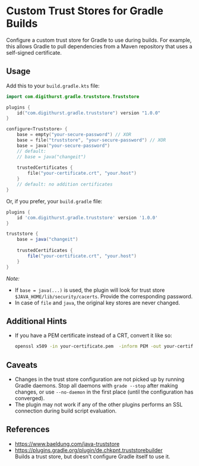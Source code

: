 # Custom Trust Stores for Gradle Builds

<!-- TODO: add badges -->

Configure a custom trust store for Gradle to use during builds.
For example, this allows Gradle to pull dependencies from a Maven
repository that uses a self-signed certificate.

## Usage

Add this to your `build.gradle.kts` file:

```kotlin
import com.digithurst.gradle.truststore.Truststore

plugins {
    id("com.digithurst.gradle.truststore") version "1.0.0"
}

configure<Truststore> {
    base = empty("your-secure-password") // XOR
    base = file("truststore", "your-secure-password") // XOR
    base = java("your-secure-password")
    // default: 
    // base = java("changeit")
    
    trustedCertificates {
        file("your-certificate.crt", "your.host")
    }
    // default: no addition certificates
}
```

Or, if you prefer, your `build.gradle` file:

```groovy
plugins {
    id 'com.digithurst.gradle.truststore' version '1.0.0'
}

truststore {
    base = java("changeit")
    
    trustedCertificates {
        file("your-certificate.crt", "your.host")
    }
}

```

_Note:_ 

 * If `base = java(...)` is used, the plugin will look for trust store 
   `$JAVA_HOME/lib/security/cacerts`. Provide the corresponding password.
 * In case of `file` and `java`, the original key stores are never changed.


## Additional Hints

 * If you have a PEM certificate instead of a CRT, convert it like so:
 
    ```bash
    openssl x509 -in your-certificate.pem  -inform PEM -out your-certificate.pem
    ```
    
## Caveats

<!-- TODO: investigate -->

 * Changes in the trust store configuration are not picked up by running
   Gradle daemons. Stop all daemons with `grade --stop` after making
   changes, or use `--no-daemon` in the first place (until the configuration
   has converged).
 * The plugin may not work if any of the other plugins performs an SSL connection
   during build script evaluation.

## References

 * https://www.baeldung.com/java-truststore
 * https://plugins.gradle.org/plugin/de.chkpnt.truststorebuilder  
   Builds a trust store, but doesn't configure Gradle itself to use it.